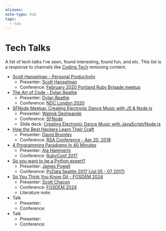 ```yaml
---
aliases:
note-type: hub
tags:
  - hub
---
```


# Tech Talks

A list of tech talks I've seen, found interesting, found fun, and etc.
This list is a response to channels like [Coding Tech](https://www.youtube.com/@CodingTech) removing
content.

- [Scott Hanselman - Personal Productivity](https://youtu.be/RpH6IPhyh7I?si=RyZOYWYax4QmPsxZ)
  - Presenter: [Scott Hanselman](https://www.hanselman.com/)
  - Conference: [February 2020 Portland Ruby Brigade meetup](https://www.meetup.com/portland-ruby-brigade/)
- [The Art of Code - Dylan Beattie](https://youtu.be/6avJHaC3C2U?si=nE3uuLq2rh3tXJJY)
  - Presenter: [Dylan Beattie](https://dylanbeattie.net/)
  - Conference: [NDC London 2020](https://ndclondon.com/)
- [SFNode Meetup: Creating Electronic Dance Music with JS & Node.js](https://www.youtube.com/watch?v=iwuZzp_ZnLo&ab_channel=SFNode)
  - Presenter: [Walmik Deshpande](https://walmik.com/)
  - Conference: [SFNode](https://www.meetup.com/sfnode/)
  - Slide deck: [Creating Electronic Dance Music with JavaScript/Node.js](https://speakerdeck.com/walmik/node-dot-js)
- [How the Best Hackers Learn Their Craft](https://www.youtube.com/watch?v=6vj96QetfTg&ab_channel=RSAConference)
  - Presenter: [David Brumley](https://www.rsaconference.com/experts/david-brumley)
  - Conference: [RSA Conference - Apr 20, 2018](https://www.rsaconference.com/library/presentation/usa/2018/how-the-best-hackers-learn-their-craft-2)
- [4 Programming Paradigms In 40 Minutes](https://www.youtube.com/watch?v=3TBq__oKUzk&ab_channel=Confreaks)
  - Presenter: [Aja Hammerly](https://medium.com/@thagomizer)
  - Conference: [RubyConf 2017](https://www.rubyconf.org.au/2017)
- [So you want to be a Python expert?](https://www.youtube.com/watch?v=cKPlPJyQrt4&t=0s&ab_channel=PyData)
  - Presenter: [James Powell](https://www.dontusethiscode.com/#services)
  - Conference: [PyData Seattle 2017 (Jul 05 - 07 2017)](https://pydata.org/)
- [So You Think You Know Git - FOSDEM 2024](https://www.youtube.com/watch?v=aolI_Rz0ZqY&ab_channel=GitButler)
  - Presenter: [Scott Chacon](https://scottchacon.com/)
  - Conference: [FOSDEM 2024](https://fosdem.org/2024/)
  - Literature note:
- Talk
  - Presenter:
  - Conference:
- Talk
  - Presenter:
  - Conference:

<!---

- Talk
    - Presenter:
    - Conference:

--->
